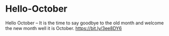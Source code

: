 # Hello-October
Hello October – It is the time to say goodbye to the old month and welcome the new month well it is October. https://bit.ly/3ee8DY6
